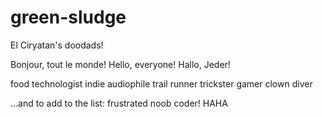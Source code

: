 # green-sludge
El Ciryatan's doodads!

Bonjour, tout le monde! Hello, everyone! Hallo, Jeder!


food technologist
indie audiophile
trail runner
trickster
gamer
clown
diver

...and to add to the list: frustrated noob coder! HAHA
